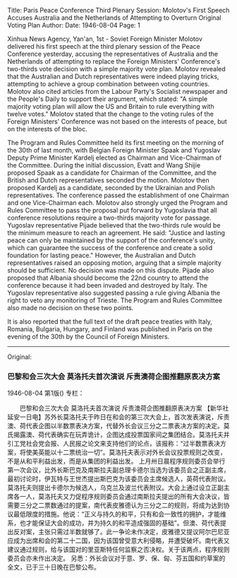 Title: Paris Peace Conference Third Plenary Session: Molotov's First Speech Accuses Australia and the Netherlands of Attempting to Overturn Original Voting Plan
Author:
Date: 1946-08-04
Page: 1

Xinhua News Agency, Yan'an, 1st - Soviet Foreign Minister Molotov delivered his first speech at the third plenary session of the Peace Conference yesterday, accusing the representatives of Australia and the Netherlands of attempting to replace the Foreign Ministers' Conference's two-thirds vote decision with a simple majority vote plan. Molotov revealed that the Australian and Dutch representatives were indeed playing tricks, attempting to achieve a group combination between voting countries. Molotov also cited articles from the Labour Party's Socialist newspaper and the People's Daily to support their argument, which stated: "A simple majority voting plan will allow the US and Britain to rule everything with twelve votes." Molotov stated that the change to the voting rules of the Foreign Ministers' Conference was not based on the interests of peace, but on the interests of the bloc.

The Program and Rules Committee held its first meeting on the morning of the 30th of last month, with Belgian Foreign Minister Spaak and Yugoslav Deputy Prime Minister Kardelj elected as Chairman and Vice-Chairman of the Committee. During the initial discussion, Evatt and Wang Shijie proposed Spaak as a candidate for Chairman of the Committee, and the British and Dutch representatives seconded the motion. Molotov then proposed Kardelj as a candidate, seconded by the Ukrainian and Polish representatives. The conference passed the establishment of one Chairman and one Vice-Chairman each. Molotov also strongly urged the Program and Rules Committee to pass the proposal put forward by Yugoslavia that all conference resolutions require a two-thirds majority vote for passage. Yugoslav representative Pijade believed that the two-thirds rule would be the minimum measure to reach an agreement. He said: "Justice and lasting peace can only be maintained by the support of the conference's unity, which can guarantee the success of the conference and create a solid foundation for lasting peace." However, the Australian and Dutch representatives raised an opposing motion, arguing that a simple majority should be sufficient. No decision was made on this dispute. Pijade also proposed that Albania should become the 22nd country to attend the conference because it had been invaded and destroyed by Italy. The Yugoslav representative also suggested passing a rule giving Albania the right to veto any monitoring of Trieste. The Program and Rules Committee also made no decision on these two points.

It is also reported that the full text of the draft peace treaties with Italy, Romania, Bulgaria, Hungary, and Finland was published in Paris on the evening of the 30th by the Council of Foreign Ministers.



<hr /> 

Original: 


### 巴黎和会三次大会  莫洛托夫首次演说  斥责澳荷企图推翻原表决方案

1946-08-04
第1版()
专栏：

　　巴黎和会三次大会
    莫洛托夫首次演说
    斥责澳荷企图推翻原表决方案
    【新华社延安一日电】苏外长莫洛托夫于昨日在和会的第三次大会上，首次发表演说，斥责澳、荷代表企图以半数票表决方案，代替外长会议三分之二票表决方案的决定。莫氏揭露澳、荷代表确实在玩弄诡计，企图达成投票国家间之集团结合。莫洛托夫并引工党社会党会报、人民报之论文来支持他们的论点，该报称：“过半数票表决方案，将使美英能以十二票统治一切”。莫洛托夫表示对外长会议投票规则之改变，不是从和平利益出发，而是从集团的利益出发。
    上月卅日晨程序规则委员会举行第一次会议，比外长斯巴克及南斯拉夫副总理卡德尔当选为该委员会之正副主席，最初讨论时，伊瓦特与王世杰提出斯巴克为该委员会主席候选人，英荷代表附议。莫洛托夫则提出卡德尔为候选人，乌克兰及波兰代表附议。大会上通过设立正副主席各一人，莫洛托夫又力促程序规则委员会通过南斯拉夫提出的所有大会决议，皆需要三分之二票数通过的提案，南代表皮雅德认为三分之二的规则，将成为达到协议最低限度的措施。他说：“正义与持久的和平，只有和会一致性的拥护，才能维系，也才能保证大会的成功，并为持久的和平造成强固的基础”。但澳、荷代表提出反对案，主张只需过半数就够了。此一争论未作决定，皮雅德又提议阿尔巴尼亚应成为出席和会的第二十二国，因为该国曾受意大利侵略，并遭受破坏。南代表又建议通过规则，给与该国对的里亚斯特任何监察之否决权。关于该两点，程序规则委员会亦未作出决定。
    另悉：外长会议对于意、罗、保、匈、芬五国和约草案的全文，已于三十日晚在巴黎公布。
